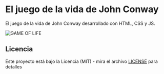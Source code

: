 # El juego de la vida de John Conway
 
El juego de la vida de John Conway desarrollado con HTML, CSS y JS.

![GAME OF LIFE](https://user-images.githubusercontent.com/54349406/126894431-edda87d6-6cd4-4aee-be7c-285dd2cd9a9d.jpg)

## Licencia
Este proyecto está bajo la Licencia (MIT) - mira el archivo [LICENSE](LICENSE) para detalles
